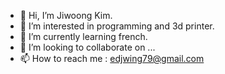 - 👋 Hi, I’m Jiwoong Kim.
- 👀 I’m interested in programming and 3d printer.
- 🌱 I’m currently learning french.
- 💞️ I’m looking to collaborate on ...
- 📫 How to reach me : edjwing79@gmail.com

<!---
edjwing/edjwing is a ✨ special ✨ repository because its `README.md` (this file) appears on your GitHub profile.
You can click the Preview link to take a look at your changes.
--->
